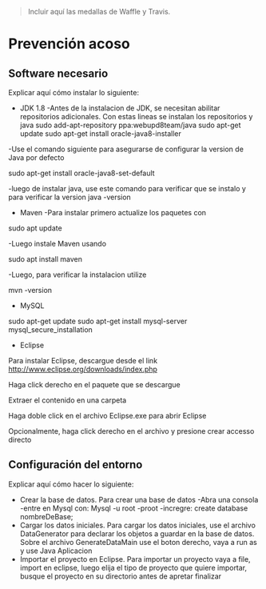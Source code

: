 > Incluir aquí las medallas de Waffle y Travis.

# Prevención acoso

## Software necesario

Explicar aquí cómo instalar lo siguiente:
* JDK 1.8
-Antes de la instalacion de JDK, se necesitan abilitar repositorios adicionales. Con estas lineas se instalan los repositorios y java
sudo add-apt-repository ppa:webupd8team/java
sudo apt-get update
sudo apt-get install oracle-java8-installer

-Use el comando siguiente para asegurarse de configurar la version de Java por defecto

sudo apt-get install oracle-java8-set-default

-luego de instalar java, use este comando para verificar que se instalo y para verificar la version
java -version
* Maven
-Para instalar primero actualize los paquetes con 

sudo apt update

-Luego instale Maven usando

sudo apt install maven

-Luego, para verificar la instalacion utilize

mvn -version

* MySQL

sudo apt-get update
sudo apt-get install mysql-server
mysql_secure_installation

* Eclipse

Para instalar Eclipse, descargue desde el link http://www.eclipse.org/downloads/index.php

Haga click derecho en el paquete que se descargue

Extraer el contenido en una carpeta

Haga doble click en el archivo Eclipse.exe para abrir Eclipse

Opcionalmente, haga click derecho en el archivo y presione crear accesso directo 

## Configuración del entorno

Explicar aquí cómo hacer lo siguiente:
* Crear la base de datos.
Para crear una base de datos
-Abra una consola
-entre en Mysql con:
Mysql -u root -proot
-incregre:
create database nombreDeBase;
* Cargar los datos iniciales.
Para cargar los datos iniciales, use el archivo DataGenerator para declarar los objetos a guardar en la base de datos.
Sobre el archivo GenerateDataMain use el boton derecho, vaya a run as y use Java Aplicacion
* Importar el proyecto en Eclipse.
Para importar un proyecto vaya a file, import en eclipse, luego elija el tipo de proyecto que quiere importar, busque el proyecto en su directorio antes de apretar finalizar

